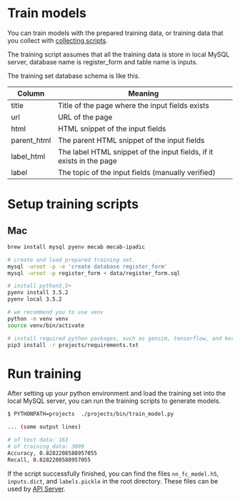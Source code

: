 # Train models

You can train models with the prepared training data, or training data that you collect with [collecting scripts](/docs/collecting_training_set.md).

The training script assumes that all the training data is store in local MySQL server, database name is register_form and table name is inputs.

The training set database schema is like this.

|Column| Meaning |
|---|---|
|title| Title of the page where the input fields exists|
|url| URL of the page|
|html| HTML snippet of the input fields|
|parent_html| The parent HTML snippet of the input fields|
|label_html| The label HTML snippet of the input fields, if it exists in the page|
|label| The topic of the input fields (manually verified)|

# Setup training scripts

## Mac

```bash
brew install mysql pyenv mecab mecab-ipadic

# create and load prepared training set.
mysql -uroot -p -e 'create database register_form'
mysql -uroot -p register_form < data/register_form.sql

# install python3.5+
pyenv install 3.5.2
pyenv local 3.5.2

# we recommend you to use venv
python -m venv venv
source venv/bin/activate

# install required python packages, such as gensim, tensorflow, and keras.
pip3 install -r projects/requirements.txt
```

# Run training

After setting up your python environment and load the training set into the local MySQL server, you can run the training scripts to generate models.

```bash
$ PYTHONPATH=projects  ./projects/bin/train_model.py

... (some output lines)

# of test data: 163
# of training_data: 3099
Accuracy, 0.8282208588957055
Recall, 0.8282208588957055
```

If the script successfully finished, you can find the files `nn_fc_model.h5`, `inputs.dict`, and `labels.pickle` in the root directory. These files can be used by [API Server](docs/api_server.md).
